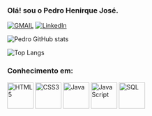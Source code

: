 ### Olá! sou o Pedro Henirque José.

<div style="margin-left:50 px;">

[![GMAIL](https://img.shields.io/badge/Gmail-D14836?style=for-the-badge&logo=gmail&logoColor=white)](https://mail.google.com/mail/?view=cm&to=pedro2007hj@gmail.com)
[![LinkedIn](https://img.shields.io/badge/LinkedIn-0077B5?style=for-the-badge&logo=linkedin&logoColor=white)](https://www.linkedin.com/in/pedro-henrique-josé-0b5b81308/)

![Pedro GitHub stats](https://github-readme-stats.vercel.app/api?username=Pedrohjose&show_icons=true&theme=merko)

![Top Langs](https://github-readme-stats.vercel.app/api/top-langs/?username=Pedrohjose&layout=compact&theme=merko&exclude_repo=teste-html,meu-fork)

### Conhecimento em:

<div>
  <img src="https://cdn.jsdelivr.net/gh/devicons/devicon/icons/html5/html5-original.svg" alt="HTML5" width="60" height="60"/>
  <img src="https://cdn.jsdelivr.net/gh/devicons/devicon/icons/css3/css3-original.svg" alt="CSS3" width="60" height="60"/>
  <img src="https://cdn.jsdelivr.net/gh/devicons/devicon/icons/java/java-original.svg" alt="Java" width="60" height="60"/>
  <img src="https://cdn.jsdelivr.net/gh/devicons/devicon/icons/javascript/javascript-original.svg" alt="JavaScript" width="60" height="60"/>
  <img src="https://cdn.jsdelivr.net/gh/devicons/devicon/icons/mysql/mysql-original.svg" alt="SQL" width="60" height="60"/>
</div>

</div>
